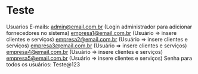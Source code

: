 # Teste

Usuarios
  E-mails:
      admin@email.com.br (Login administrador para adicionar fornecedores no sistema)
      empresa1@email.com.br (Usuário => insere clientes e serviços)
      empresa2@email.com.br (Usuário => insere clientes e serviços)
      empresa3@email.com.br (Usuário => insere clientes e serviços)
      empresa4@email.com.br (Usuário => insere clientes e serviços)
      empresa5@email.com.br (Usuário => insere clientes e serviços)
  Senha para todos os usuários: Teste@123
